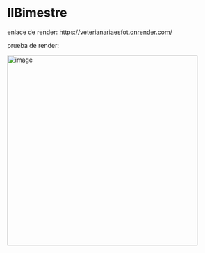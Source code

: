# IIBimestre

enlace de render:
https://veterianariaesfot.onrender.com/

prueba de render:


<img width="438" alt="image" src="https://github.com/Clarks1223/IIBimestre/assets/117754080/76fbebf2-bf00-488e-b7fb-ba3694cfb937">
